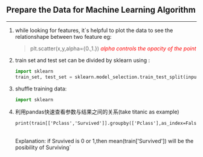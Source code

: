 ## Prepare the Data for Machine Learning Algorithm
---

1. while looking for features, it`s helpful to plot the data to see the relationshape between two feature eg:
    >plt.scatter(x,y,alpha={0.,1.})   <font color =red> *alpha controls the opacity of the point*</font>
2. train set and test set can be divided by sklearn using :
    ```python
    import sklearn
    train_set, test_set = sklearn.model_selection.train_test_split(input_data, test_size=.2, random_seed=42)
    ```
3.  shuffle training data:
    ```python
    import sklearn
    ```
4. 利用pandas快速查看参数与结果之间的关系(take titanic as example)
    ```ptyhon
    print(train[['Pclass','Survived']].groupby(['Pclass'],as_index=False).mean())
    ```
    </br>Explanation: if Sruvived is 0 or 1,then mean(train['Survived']) will be the posibility of Surviving`
